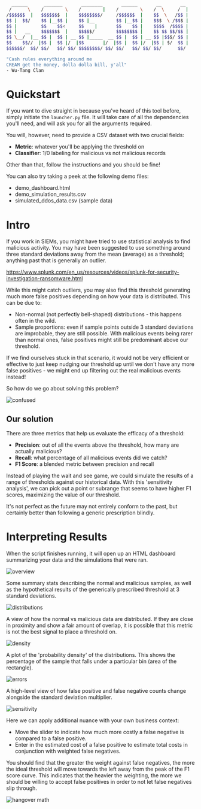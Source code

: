 ```bash
  ______      _______       ________       ______       __       __
 /      \    /        \    /        |    /        \    /  \     /  |
/$$$$$$  |   $$$$$$$  |    $$$$$$$$/     /$$$$$$  |    $$  \   /$$ |
$$ |  $$/    $$ |__$$ |    $$ |__        $$ |__$$ |    $$$  \ /$$$ |
$$ |         $$    $$<     $$    |       $$    $$ |    $$$$  /$$$$ |
$$ |   __    $$$$$$$  |    $$$$$/        $$$$$$$$ |    $$ $$ $$/$$ |
$$ \__/  |__ $$ |  $$ | __ $$ |_____  __ $$ |  $$ | __ $$ |$$$/ $$ |
$$    $$//  |$$ |  $$ |/  |$$       |/  |$$ |  $$ |/  |$$ | $/  $$ |
$$$$$$/  $$/ $$/   $$/ $$/ $$$$$$$$/ $$/ $$/   $$/ $$/ $$/      $$/

"Cash rules everything around me
CREAM get the money, dolla dolla bill, y'all"
- Wu-Tang Clan
```

# **Quickstart**
If you want to dive straight in because you've heard of this tool before, simply initiate the `launcher.py` file. It will take care of all the dependencies you'll need, and will ask you for all the arguments required.

You will, however, need to provide a CSV dataset with two crucial fields:
- **Metric**: whatever you'll be applying the threshold on
- **Classifier**: 1/0 labeling for malicious vs not malicious records

Other than that, follow the instructions and you should be fine!

You can also try taking a peek at the following demo files:
- demo_dashboard.html
- demo_simulation_results.csv
- simulated_ddos_data.csv (sample data)

# **Intro**
If you work in SIEMs, you might have tried to use statistical analysis to find malicious activity. You may have been suggested to use something around three standard deviations away from the mean (average) as a threshold; anything past that is generally an outlier.

https://www.splunk.com/en_us/resources/videos/splunk-for-security-investigation-ransomware.html

While this might catch outliers, you may also find this threshold generating much more false positives depending on how your data is distributed. This can be due to:
- Non-normal (not perfectly bell-shaped) distributions - this happens often in the wild.
- Sample proportions: even if sample points outside 3 standard deviations are improbable, they are still possible. With malicious events being rarer than normal ones, false positives might still be predominant above our threshold.

If we find ourselves stuck in that scenario, it would not be very efficient or effective to just keep nudging our threshold up until we don't have any more false positives - we might end up filtering out the real malicious events instead!

So how do we go about solving this problem?

![confused]('https://media.giphy.com/media/WRQBXSCnEFJIuxktnw/giphy.gif')

## **Our solution**
There are three metrics that help us evaluate the efficacy of a threshold:
- **Precision**: out of all the events above the threshold, how many are actually malicious?
- **Recall**: what percentage of all malicious events did we catch?
- **F1 Score**: a blended metric between precision and recall

Instead of playing the wait and see game, we could simulate the results of a range of thresholds against our historical data. With this 'sensitivity analysis', we can pick out a point or subrange that seems to have higher F1 scores, maximizing the value of our threshold.

It's not perfect as the future may not entirely conform to the past, but certainly better than following a generic prescription blindly.

# **Interpreting Results**

When the script finishes running, it will open up an HTML dashboard summarizing your data and the simulations that were ran.

![overview]('images/overview.png')

Some summary stats describing the normal and malicious samples, as well as the hypothetical results of the generically prescribed threshold at 3 standard deviations.

![distributions]('images/distributions.png')

A view of how the normal vs malicious data are distributed. If they are close in proximity and show a fair amount of overlap, it is possible that this metric is not the best signal to place a threshold on.

![density]('images/density.png')

A plot of the 'probability density' of the distributions. This shows the percentage of the sample that falls under a particular bin (area of the rectangle).

![errors]('images/errors.png')

A high-level view of how false positive and false negative counts change alongside the standard deviation multiplier.

![sensitivity]('images/sensitivity.png')

Here we can apply additional nuance with your own business context:
- Move the slider to indicate how much more costly a false negative is compared to a false positive.
- Enter in the estimated cost of a false positive to estimate total costs in conjunction with weighted false negatives.

You should find that the greater the weight against false negatives, the more the ideal threshold will move towards the left away from the peak of the F1 score curve. This indicates that the heavier the weighting, the more we should be willing to accept false positives in order to not let false negatives slip through. 

![hangover math](https://media.giphy.com/media/DHqth0hVQoIzS/giphy.gif)